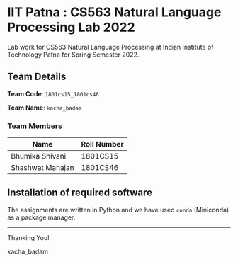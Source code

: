 # IIT Patna : CS563 Natural Language Processing Lab 2022
   
Lab work for CS563 Natural Language Processing at Indian Institute of Technology Patna for Spring Semester 2022.

## Team Details

**Team Code**: `1801cs15_1801cs46`

**Team Name**: `kacha_badam`

### Team Members

| Name              | Roll Number |
| ----------------- | ----------- |
| Bhumika Shivani   | 1801CS15    |
| Shashwat Mahajan  | 1801CS46    |

## Installation of required software
The assignments are written in Python and we have used ```conda``` (Miniconda) as a package manager.

______________________
Thanking You!

kacha_badam